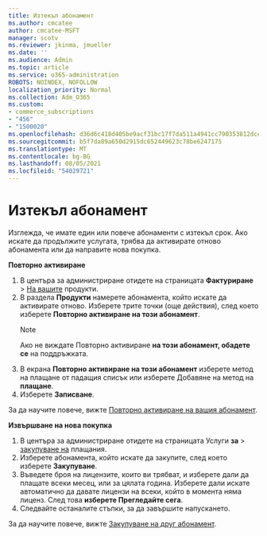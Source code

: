 ```yaml
---
title: Изтекъл абонамент
ms.author: cmcatee
author: cmcatee-MSFT
manager: scotv
ms.reviewer: jkinma, jmueller
ms.date: ''
ms.audience: Admin
ms.topic: article
ms.service: o365-administration
ROBOTS: NOINDEX, NOFOLLOW
localization_priority: Normal
ms.collection: Adm_O365
ms.custom:
- commerce_subscriptions
- "456"
- "1500020"
ms.openlocfilehash: d36d6c418d405be9acf31bc17f7da511a4941cc790353812dce2f088a2d19604
ms.sourcegitcommit: b5f7da89a650d2915dc652449623c78be6247175
ms.translationtype: MT
ms.contentlocale: bg-BG
ms.lasthandoff: 08/05/2021
ms.locfileid: "54029721"
---
```

# <a name="expired-subscription"></a>Изтекъл абонамент

Изглежда, че имате един или повече абонаменти с изтекъл срок. Ако искате да продължите услугата, трябва да активирате отново абонамента или да направите нова покупка.
  
**Повторно активиране**
  
1. В центъра за администриране отидете на страницата **Фактуриране** \> [На вашите](https://go.microsoft.com/fwlink/p/?linkid=842054) продукти.
2. В раздела **Продукти** намерете абонамента, който искате да активирате отново. Изберете трите точки (още действия), след което изберете **Повторно активиране на този абонамент**.
    > [!NOTE]
    > Ако не виждате Повторно активиране **на този абонамент, обадете се** на поддръжката.
3. В екрана **Повторно активиране на този абонамент** изберете метод на плащане от падащия списък или изберете Добавяне на метод на **плащане**.
4. Изберете **Записване**.

За да научите повече, вижте [Повторно активиране на вашия абонамент](/microsoft-365/commerce/subscriptions/reactivate-your-subscription).

**Извършване на нова покупка**
  
1. В центъра за администриране отидете на страницата Услуги **за** \> [закупуване на](https://go.microsoft.com/fwlink/p/?linkid=868433) плащания.
2. Изберете абонамента, който искате да закупите, след което изберете **Закупуване**.
3. Въведете броя на лицензите, които ви трябват, и изберете дали да плащате всеки месец, или за цялата година. Изберете дали искате автоматично да давате лицензи на всеки, който в момента няма лиценз. След това **изберете Прегледайте сега**.
4. Следвайте останалите стъпки, за да завършите напускането.

За да научите повече, вижте [Закупуване на друг абонамент](/microsoft-365/commerce/buy-another-subscription).
